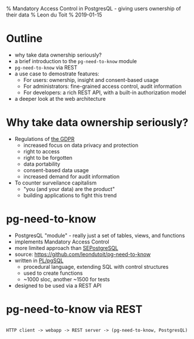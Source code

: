 % Mandatory Access Control in PostgresQL - giving users ownership of their data
% Leon du Toit
% 2019-01-15

# Outline

* why take data ownership seriously?
* a brief introduction to the `pg-need-to-know` module
* `pg-need-to-know` via REST
* a use case to demostrate features:
    * For users: ownership, insight and consent-based usage
    * For administrators: fine-grained access control, audit information
    * For developers: a rich REST API, with a built-in authorization model
* a deeper look at the web architecture

# Why take data ownership seriously?

* Regulations of [the GDPR](https://eugdpr.org/the-regulation/)
    * increased focus on data privacy and protection
    * right to access
    * right to be forgotten
    * data portability
    * consent-based data usage
    * increased demand for audit information
* To counter surveilance capitalism
    * "you (and your data) are the product"
    * building applications to fight this trend

# pg-need-to-know

* PostgresQL "module" - really just a set of tables, views, and functions
* implements Mandatory Access Control
* more limited approach than [SEPostgreSQL](https://wiki.postgresql.org/wiki/SEPostgreSQL_SELinux_Overview)
* source: https://github.com/leondutoit/pg-need-to-know
* written in [PL/pgSQL](https://www.postgresql.org/docs/current/plpgsql-overview.html)
    * procedural language, extending SQL with control structures
    * used to create functions
    * ~1000 sloc, another ~1500 for tests
* designed to be used via a REST API

# pg-need-to-know via REST

```txt

HTTP client -> webapp -> REST server -> (pg-need-to-know, PostgresQL)

```
